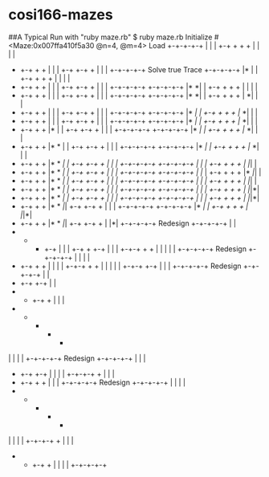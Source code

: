 # cosi166-mazes

##A Typical Run with "ruby maze.rb"
$ ruby maze.rb 
Initialize
#<Maze:0x007ffa410f5a30 @n=4, @m=4>
Load
+-+-+-+-+
|   |   |
+-+ + + +
|   | | |
+ +-+ + +
|     | |
+-+ +-+ +
|     | |
+-+-+-+-+
Solve
true
Trace
+-+-+-+-+
|*  |   |
+-+ + + +
|   | | |
+ +-+ + +
|     | |
+-+ +-+ +
|     | |
+-+-+-+-+
+-+-+-+-+
|* *|   |
+-+ + + +
|   | | |
+ +-+ + +
|     | |
+-+ +-+ +
|     | |
+-+-+-+-+
+-+-+-+-+
|* *|   |
+-+ + + +
|  *| | |
+ +-+ + +
|     | |
+-+ +-+ +
|     | |
+-+-+-+-+
+-+-+-+-+
|* *|   |
+-+ + + +
|* *| | |
+ +-+ + +
|     | |
+-+ +-+ +
|     | |
+-+-+-+-+
+-+-+-+-+
|* *|   |
+-+ + + +
|* *| | |
+ +-+ + +
|*    | |
+-+ +-+ +
|     | |
+-+-+-+-+
+-+-+-+-+
|* *|   |
+-+ + + +
|* *| | |
+ +-+ + +
|* *  | |
+-+ +-+ +
|     | |
+-+-+-+-+
+-+-+-+-+
|* *|   |
+-+ + + +
|* *| | |
+ +-+ + +
|* * *| |
+-+ +-+ +
|     | |
+-+-+-+-+
+-+-+-+-+
|* *|   |
+-+ + + +
|* *|*| |
+ +-+ + +
|* * *| |
+-+ +-+ +
|     | |
+-+-+-+-+
+-+-+-+-+
|* *|*  |
+-+ + + +
|* *|*| |
+ +-+ + +
|* * *| |
+-+ +-+ +
|     | |
+-+-+-+-+
+-+-+-+-+
|* *|* *|
+-+ + + +
|* *|*| |
+ +-+ + +
|* * *| |
+-+ +-+ +
|     | |
+-+-+-+-+
+-+-+-+-+
|* *|* *|
+-+ + + +
|* *|*|*|
+ +-+ + +
|* * *| |
+-+ +-+ +
|     | |
+-+-+-+-+
+-+-+-+-+
|* *|* *|
+-+ + + +
|* *|*|*|
+ +-+ + +
|* * *|*|
+-+ +-+ +
|     | |
+-+-+-+-+
+-+-+-+-+
|* *|* *|
+-+ + + +
|* *|*|*|
+ +-+ + +
|* * *|*|
+-+ +-+ +
|     |*|
+-+-+-+-+
Redesign
+-+-+-+-+
|       |
+ + + +-+
| |     |
+-+ + +-+
|   |   |
+-+-+ + +
| | | | |
+-+-+-+-+
Redesign
+-+-+-+-+
| |   | |
+ +-+ + +
| | |   |
+-+-+ + +
| | | | |
+-+-+ +-+
|   |   |
+-+-+-+-+
Redesign
+-+-+-+-+
|       |
+ +-+ +-+
|       |
+ + +-+ +
|     | |
+ + + + +
| | |   |
+-+-+-+-+
Redesign
+-+-+-+-+
| |     |
+ +-+ +-+
|   | | |
+-+-+-+ +
|     | |
+ +-+ + +
| |     |
+-+-+-+-+
Redesign
+-+-+-+-+
| |   | |
+ + + + +
| | |   |
+-+-+-+ +
|     | |
+ + +-+ +
| | |   |
+-+-+-+-+